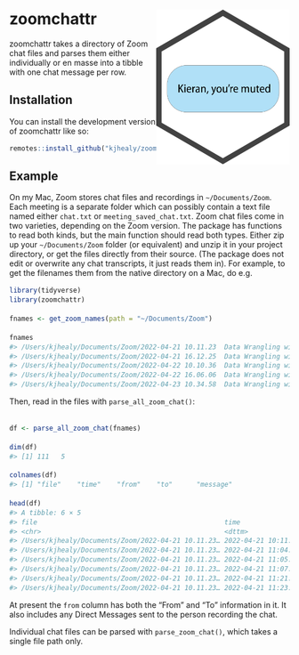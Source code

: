 
<!-- README.md is generated from README.Rmd. Please edit that file -->

# zoomchattr <img src="man/figures/zoomchattr.png" align="right" width="240">

<!-- badges: start -->
<!-- badges: end -->

zoomchattr takes a directory of Zoom chat files and parses them either
individually or en masse into a tibble with one chat message per row.

## Installation

You can install the development version of zoomchattr like so:

``` r
remotes::install_github("kjhealy/zoomchattr")
```

## Example

On my Mac, Zoom stores chat files and recordings in `~/Documents/Zoom`.
Each meeting is a separate folder which can possibly contain a text file
named either `chat.txt` or `meeting_saved_chat.txt`. Zoom chat files
come in two varieties, depending on the Zoom version. The package has
functions to read both kinds, but the main function should read both
types. Either zip up your `~/Documents/Zoom` folder (or equivalent) and
unzip it in your project directory, or get the files directly from their
source. (The package does not edit or overwrite any chat transcripts, it
just reads them in). For example, to get the filenames them from the
native directory on a Mac, do e.g.

``` r
library(tidyverse)
library(zoomchattr)

fnames <- get_zoom_names(path = "~/Documents/Zoom")

fnames
#> /Users/kjhealy/Documents/Zoom/2022-04-21 10.11.23  Data Wrangling with R (April 2022)/meeting_saved_chat.txt
#> /Users/kjhealy/Documents/Zoom/2022-04-21 16.12.25  Data Wrangling with R (April 2022)/meeting_saved_chat.txt
#> /Users/kjhealy/Documents/Zoom/2022-04-22 10.10.36  Data Wrangling with R (April 2022)/meeting_saved_chat.txt
#> /Users/kjhealy/Documents/Zoom/2022-04-22 16.06.06  Data Wrangling with R (April 2022)/meeting_saved_chat.txt
#> /Users/kjhealy/Documents/Zoom/2022-04-23 10.34.58  Data Wrangling with R (April 2022)/meeting_saved_chat.txt
```

Then, read in the files with `parse_all_zoom_chat()`:

``` r

df <- parse_all_zoom_chat(fnames)

dim(df)
#> [1] 111   5

colnames(df)
#> [1] "file"    "time"    "from"    "to"      "message"

head(df)
#> A tibble: 6 × 5
#> file                                               time                from          to          message                                       
#> <chr>                                              <dttm>              <chr>         <chr>       <chr>                                         
#> /Users/kjhealy/Documents/Zoom/2022-04-21 10.11.23… 2022-04-21 10:11:23 Kaity       Kieran Hea… "Hi Kieran, I’ll be logging out now. Please t…
#> /Users/kjhealy/Documents/Zoom/2022-04-21 10.11.23… 2022-04-21 11:04:58 lausmither… Kieran Hea… "How do you get to R studio preferences with …
#> /Users/kjhealy/Documents/Zoom/2022-04-21 10.11.23… 2022-04-21 11:05:28 Kieran Healy laursmither… "It should be under \"Tools > Global Options”"
#> /Users/kjhealy/Documents/Zoom/2022-04-21 10.11.23… 2022-04-21 11:07:56 lauraabcder… Kieran Hea… "Ok thx"                                      
#> /Users/kjhealy/Documents/Zoom/2022-04-21 10.11.23… 2022-04-21 11:21:12 Laura Grpea… Everyone    "Is there a keyboard shortcut for the pipe op…
#> /Users/kjhealy/Documents/Zoom/2022-04-21 10.11.23… 2022-04-21 11:23:06 Taylor Fnam… Everyone    "Ctrl + Shift + M (Windows)"                  
```

At present the `from` column has both the “From” and “To” information in
it. It also includes any Direct Messages sent to the person recording
the chat.

Individual chat files can be parsed with `parse_zoom_chat()`, which
takes a single file path only.
